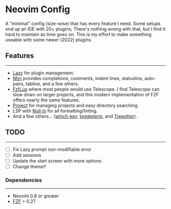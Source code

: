 # Neovim Config

A "minimal" config (size-wise) that has every feature I need. Some setups end up an IDE with 20+ plugins; There's nothing wrong with that, but I find it hard to maintain as time goes on. This is my effort to make something useable with some newer (2022) plugins.

## Features
---
-   [Lazy](https://github.com/folke/lazy.nvim) for plugin management.
-   [Mini](https://github.com/echasnovski/mini.nvim) provides completions, comments, indent lines, statusline, auto-pairs, tabline, and a few others.
-   [FzfLua](https://github.com/ibhagwan/fzf-lua) where most people would use Telescope. I find Telescope can slow down on larger projects, and this modern implementation of FZF offers nearly the same features.
-   [Project](https://github.com/ahmedkhalf/project.nvim) for managing projects and easy directory searching.
-   LSP with [Null-ls](https://github.com/jose-elias-alvarez/null-ls.nvim) for all formatting/linting.
-   And a few others... ([which-key](https://github.com/folke/which-key.nvim), [toggleterm](https://github.com/akinsho/toggleterm.nvim), and [Treesitter](https://github.com/nvim-treesitter/nvim-treesitter)).

## TODO
---
- [ ] Fix Lazy prompt non-modifiable error
- [ ] Add sessions
- [ ] Update the start screen with more options
- [ ] Change theme?

### Dependencies
---
-   Neovim 0.8 or greater
-   [FZF](https://github.com/junegunn/fzf) > 0.27
